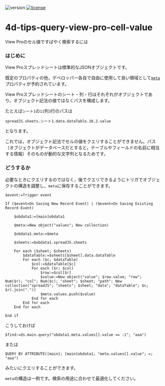 ![version](https://img.shields.io/badge/version-19%2B-5682DF)
[![license](https://img.shields.io/github/license/miyako/4d-tips-query-view-pro-cell-value)](LICENSE)

# 4d-tips-query-view-pro-cell-value
View Proのセル値ですばやく検索するには

### はじめに

View Proスプレッドシートは標準的なJSONオブジェクトです。

既定のプロパティの他，デベロッパー各自で自由に使用して良い領域として[`meta`](https://doc.4d.com/4Dv19/4D/19/Handling-4D-View-Pro-areas.300-5442948.ja.html)プロパティが予約されています。

View Proスプレッドシートのシート・列・行はそれぞれがオブジェクトであり，オブジェクト記法の値ではなくパスを構成します。

たとえば`シート1`の`11`列`3`行のパスは

```
spreadJS.sheets.シート1.data.dataTable.10.2.value
```

となります。

これでは，オブジェクト記法でセルの値をクエリすることができません。パス（オブジェクトがデータベースだとすると，テーブルやフィールドの名前に相当する情報）そのものが動的な文字列となるためです。

### どうするか

必要なときにクエリするのではなく，後でクエリできるようにトリガでオブジェクトの構造を調整し，`meta`に保存することができます。

```4d
$event:=Trigger event

If ($event=On Saving New Record Event) | ($event=On Saving Existing Record Event)

	$obdata1:=[main]obdata1

	$meta:=New object("values"; New collection)

	$obdata1.meta:=$meta

	$sheets:=$obdata1.spreadJS.sheets

	For each ($sheet; $sheets)
		$dataTable:=$sheets[$sheet].data.dataTable
		For each ($c; $dataTable)
			$col:=$dataTable[$c]
			For each ($r; $col)
				$row:=$col[$r]
				$value:=New object("value"; $row.value; "row"; Num($r); "col"; Num($c); "sheet"; $sheet; "path"; New collection("spreadJS"; "sheets"; $sheet; "data"; "dataTable"; $c; $r).join("."))
				$meta.values.push($value)
			End for each 
		End for each 
	End for each 

End if 
```

こうしておけば

```4d
$find:=ds.main.query("obdata1.meta.values[].value == :1"; "aaa")
```

または

```4d
QUERY BY ATTRIBUTE([main]; [main]obdata1; "meta.values[].value"; =; "aaa")
```
みたいにクエリすることができます。

`meta`の構造は一例です。検索の用途に合わせて最適化してください。
